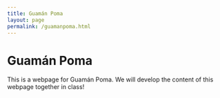 ```yaml
---
title: Guamán Poma
layout: page
permalink: /guamanpoma.html
---
```

# Guamán Poma
This is a webpage for Guamán Poma. We will develop the content of this webpage together in class!
